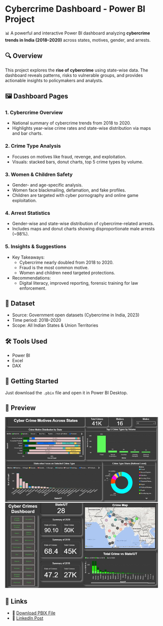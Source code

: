 # Cybercrime Dashboard - Power BI Project

📊 A powerful and interactive Power BI dashboard analyzing **cybercrime trends in India (2018–2020)** across states, motives, gender, and arrests.

## 🔍 Overview

This project explores the **rise of cybercrime** using state-wise data. The dashboard reveals patterns, risks to vulnerable groups, and provides actionable insights to policymakers and analysts.

## 🖼️ Dashboard Pages

### 1. Cybercrime Overview
- National summary of cybercrime trends from 2018 to 2020.
- Highlights year-wise crime rates and state-wise distribution via maps and bar charts.

### 2. Crime Type Analysis
- Focuses on motives like fraud, revenge, and exploitation.
- Visuals: stacked bars, donut charts, top 5 crime types by volume.

### 3. Women & Children Safety
- Gender- and age-specific analysis.
- Women face blackmailing, defamation, and fake profiles.
- Children are targeted with cyber pornography and online game exploitation.

### 4. Arrest Statistics
- Gender-wise and state-wise distribution of cybercrime-related arrests.
- Includes maps and donut charts showing disproportionate male arrests (~98%).

### 5. Insights & Suggestions
- Key Takeaways:
  - Cybercrime nearly doubled from 2018 to 2020.
  - Fraud is the most common motive.
  - Women and children need targeted protections.
- Recommendations:
  - Digital literacy, improved reporting, forensic training for law enforcement.

## 📁 Dataset
- Source: Government open datasets (Cybercrime in India, 2023)
- Time period: 2018–2020
- Scope: All Indian States & Union Territories

## 🛠️ Tools Used
- Power BI  
- Excel  
- DAX  

## 🚀 Getting Started
Just download the `.pbix` file and open it in Power BI Desktop.

## 📸 Preview

![Dashboard Preview 1](images/1.jpg)
![Dashboard Preview 2](images/2.jpg)

## 🔗 Links
- 📂 [Download PBIX File](CybercrimeDashboard.pbix)
- 📰 [LinkedIn Post](https://www.linkedin.com/in/yourprofile/post-id) <!-- Replace -->
